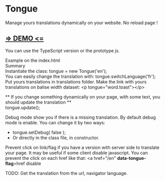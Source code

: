 # Tongue
Manage yours translations dynamically on your website. No reload page !

<h2><a href="http://buuuuug.ddns.net/tongue/">=> DEMO <=</a></h2>

You can use the TypeScript version or the prototype js.

Example on the index.html<br>
Summary<br>
Instantiate the class: tongue = new Tongue('en');<br>
You can easily change the translation with: tongue.switchLanguage('fr');<br>
Put yours translations in translations folder.
Make the link with yours translations on balise width dataset: &#60;p tongue="word.toast"&#62;&#60;/p&#62;

** If you change something dynamically on your page, with some text, you should update the translation **
<br>
tongue.update();<br>

Debug mode show you if there is a missing translation.
By default debug mode is enable. You can change it by two ways:
  - tongue.setDebug( false );
  - Or directly in the class file, in constructor.

Prevent click on link/flag if you have a version with server side to
translate your page. It may be useful if some client disable javascript.
You can prevent the click on each href like that:
<a href="/en" <b>data-tongue-flag</b>>href disable</a>



TODO:
Get the translation from the url, navigator language.
